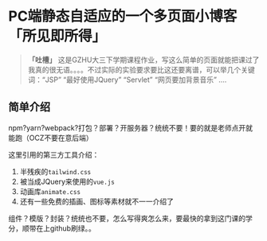 # PC端静态自适应的一个多页面小博客「所见即所得」

> **「吐槽」** 这是GZHU大三下学期课程作业，写这么简单的页面就能把课过了我真的很无语。。。。不过实际的实验要求要比这还要离谱，可以举几个关键词：“JSP” “最好使用JQuery” “Servlet” “网页要加背景音乐” ....

## 简单介绍

npm?yarn?webpack?打包？部署？开服务器？统统不要！要的就是老师点开就能跑（OCZ不要在意后端）

这里引用的第三方工具介绍：

1. 半残疾的`tailwind.css` 
2. 被当成JQuery来使用的`vue.js`
3. 动画库`animate.css`
4. 还有一些免费的插画、图标等素材就不一一介绍了

组件？模版？封装？统统也不要，怎么写得爽怎么来，要最快的拿到这门课的学分，顺带在上github刷绿。。

